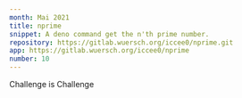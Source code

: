 ```yaml
---
month: Mai 2021
title: nprime
snippet: A deno command get the n'th prime number.
repository: https://gitlab.wuersch.org/iccee0/nprime.git
app: https://gitlab.wuersch.org/iccee0/nprime
number: 10
---
```


Challenge is Challenge
